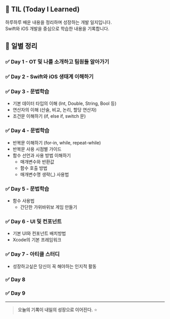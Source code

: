 ## 📘 TIL (Today I Learned)

하루하루 배운 내용을 정리하며 성장하는 개발 일지입니다.  
Swift와 iOS 개발을 중심으로 학습한 내용을 기록합니다.

## 📅 일별 정리

### ✅ Day 1 - OT 및 나를 소개하고 팀원들 알아가기

### ✅ Day 2 - Swift와 iOS 생태계 이해하기

### ✅ Day 3 - 문법학습
- 기본 데이터 타입의 이해 (Int, Double, String, Bool 등)
- 연산자의 이해 (산술, 비교, 논리, 할당 연산자)
- 조건문 이해하기 (if, else if, switch 문)

### ✅ Day 4 - 문법학습
- 반복문 이해하기 (for-in, while, repeat-while)
- 반복문 사용 시점별 가이드
- 함수 선언과 사용 방법 이해하기
  - 매개변수와 반환값
  - 함수 호출 방법
  - 매개변수명 생략(_) 사용법
 
### ✅ Day 5 - 문법학습
- 함수 사용법
  - 간단한 가위바위보 게임 만들기
  
### ✅ Day 6 - UI 및 컨포넌트
- 기본 UI와 컨포넌트 배치방법
- Xcode의 기본 프레임워크

### ✅ Day 7 - 아티클 스터디
- 성장하고싶은 당신이 꼭 해야하는 인지적 활동
### ✅ Day 8  
### ✅ Day 9  
---
> **오늘의 기록이 내일의 성장으로 이어진다.** ⭐️
